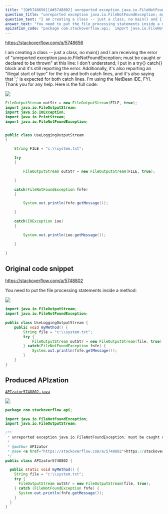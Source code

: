 ```yaml
---
title: "[Q#5748656][A#5748802] unreported exception java.io.FileNotFoundException; must be caught or declared to be thrown"
question_title: "unreported exception java.io.FileNotFoundException; must be caught or declared to be thrown"
question_text: "I am creating a class -- just a class, no main() and I am receiving the error of \"unreported exception java.io.FileNotFoundException; must be caught or declared to be thrown\" at this line: I don't understand; I put in a try{} catch{} block and it's still reporting the error. Additionally, it's also reporting an \"illegal start of type\" for the try and both catch lines, and it's also saying that ';' is expected for both catch lines. I'm using the NetBean IDE, FYI. Thank you for any help. Here is the full code:"
answer_text: "You need to put the file processing statements inside a method:"
apization_code: "package com.stackoverflow.api;  import java.io.FileNotFoundException; import java.io.FileOutputStream;  /**  * unreported exception java.io.FileNotFoundException; must be caught or declared to be thrown  *  * @author APIzator  * @see <a href=\"https://stackoverflow.com/a/5748802\">https://stackoverflow.com/a/5748802</a>  */ public class APIzator5748802 {    public static void myMethod() {     String file = \"c:\\\\system.txt\";     try {       FileOutputStream outStr = new FileOutputStream(file, true);     } catch (FileNotFoundException fnfe) {       System.out.println(fnfe.getMessage());     }   } }"
---
```


https://stackoverflow.com/q/5748656

I am creating a class -- just a class, no main() and I am receiving the error of &quot;unreported exception java.io.FileNotFoundException; must be caught or declared to be thrown&quot; at this line:
I don&#x27;t understand; I put in a try{} catch{} block and it&#x27;s still reporting the error.
Additionally, it&#x27;s also reporting an &quot;illegal start of type&quot; for the try and both catch lines, and it&#x27;s also saying that &#x27;;&#x27; is expected for both catch lines.
I&#x27;m using the NetBean IDE, FYI.
Thank you for any help.
Here is the full code:


<div class="code-logo"><img src="/stackoverflow.png" /></div>

```java
FileOutputStream outStr = new FileOutputStream(FILE, true);
import java.io.FileOutputStream;
import java.io.IOException;
import java.io.PrintStream;
import java.io.FileNotFoundException;


public class UseLoggingOutputStream 
{

    String FILE = "c:\\system.txt";

    try
    {

        FileOutputStream outStr = new FileOutputStream(FILE, true);

    }

    catch(FileNotFoundException fnfe)
    {

        System.out.println(fnfe.getMessage());

    }

    catch(IOException ioe)
    {

        System.out.println(ioe.getMessage());

    }

}
```


## Original code snippet

https://stackoverflow.com/a/5748802

You need to put the file processing statements inside a method:

<div class="code-logo"><img src="/stackoverflow.png" /></div>

```java
import java.io.FileOutputStream;
import java.io.FileNotFoundException;

public class UseLoggingOutputStream {
    public void myMethod() {
        String file = "c:\\system.txt";
        try {
            FileOutputStream outStr = new FileOutputStream(file, true);
        } catch(FileNotFoundException fnfe) { 
            System.out.println(fnfe.getMessage());
        } 
    }
}
```

## Produced APIzation

[`APIzator5748802.java`](https://github.com/blind-papers/apization-temp-data/raw/main/search/APIzator5748802.java)

<div class="code-logo"><img src="/apizator.png" /></div>

```java
package com.stackoverflow.api;

import java.io.FileNotFoundException;
import java.io.FileOutputStream;

/**
 * unreported exception java.io.FileNotFoundException; must be caught or declared to be thrown
 *
 * @author APIzator
 * @see <a href="https://stackoverflow.com/a/5748802">https://stackoverflow.com/a/5748802</a>
 */
public class APIzator5748802 {

  public static void myMethod() {
    String file = "c:\\system.txt";
    try {
      FileOutputStream outStr = new FileOutputStream(file, true);
    } catch (FileNotFoundException fnfe) {
      System.out.println(fnfe.getMessage());
    }
  }
}

```